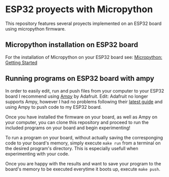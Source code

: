 # ESP32 proyects with Micropython

This repository features several proyects implemented on an ESP32 board using micropython firmware.

## Micropython installation on ESP32 board

For the installation of Micropython on your ESP32 board see: [Micropython: Getting Started](https://docs.micropython.org/en/latest/esp32/tutorial/intro.html)

## Running programs on ESP32 board with ampy

In order to easily edit, run and push files from your computer to your ESP32 board I recommend using [Ampy](https://learn.adafruit.com/micropython-basics-load-files-and-run-code/install-ampy) by Adafruit. Edit: Adafruit no longer supports Ampy, however I had no problems following their [latest guide](https://learn.adafruit.com/micropython-basics-load-files-and-run-code/install-ampy) and using Ampy to push code to my ESP32 board.

Once you have installed the firmware on your board, as well as Ampy on your computer, you can clone this repository and proceed to run the included programs on your board and begin experimenting!

To run a program on your board, without actually saving the corresponging code to your board's memory, simply execute `make run` from a terminal on the desired program's directory. This is especially usefull when experimenting with your code. 

Once you are happy with the results and want to save your program to the board's memory to be executed everytime it boots up, execute `make push`.